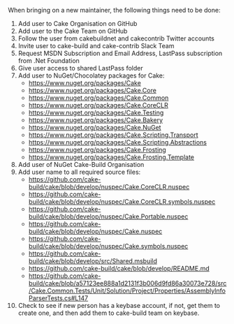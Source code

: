 When bringing on a new maintainer, the following things need to be done:

1. Add user to Cake Organisation on GitHub
1. Add user to the Cake Team on GitHub
1. Follow the user from cakebuildnet and cakecontrib Twitter accounts
1. Invite user to cake-build and cake-contrib Slack Team
1. Request MSDN Subscription and Email Address, LastPass subscription from .Net Foundation
1. Give user access to shared LastPass folder
1. Add user to NuGet/Chocolatey packages for Cake:
    * https://www.nuget.org/packages/Cake
    * https://www.nuget.org/packages/Cake.Core
    * https://www.nuget.org/packages/Cake.Common
    * https://www.nuget.org/packages/Cake.CoreCLR
    * https://www.nuget.org/packages/Cake.Testing
    * https://www.nuget.org/packages/Cake.Bakery
    * https://www.nuget.org/packages/Cake.NuGet
    * https://www.nuget.org/packages/Cake.Scripting.Transport
    * https://www.nuget.org/packages/Cake.Scripting.Abstractions
    * https://www.nuget.org/packages/Cake.Frosting
    * https://www.nuget.org/packages/Cake.Frosting.Template
1. Add user of NuGet Cake-Build Organisation
1. Add user name to all required source files:
    * https://github.com/cake-build/cake/blob/develop/nuspec/Cake.CoreCLR.nuspec
    * https://github.com/cake-build/cake/blob/develop/nuspec/Cake.CoreCLR.symbols.nuspec
    * https://github.com/cake-build/cake/blob/develop/nuspec/Cake.Portable.nuspec
    * https://github.com/cake-build/cake/blob/develop/nuspec/Cake.nuspec
    * https://github.com/cake-build/cake/blob/develop/nuspec/Cake.symbols.nuspec
    * https://github.com/cake-build/cake/blob/develop/src/Shared.msbuild
    * https://github.com/cake-build/cake/blob/develop/README.md
    * https://github.com/cake-build/cake/blob/a57123ee888a1d2131f3b006d9fd86a30073e728/src/Cake.Common.Tests/Unit/Solution/Project/Properties/AssemblyInfoParserTests.cs#L147
1. Check to see if new person has a keybase account, if not, get them to create one, and then add them to cake-build team on keybase.

